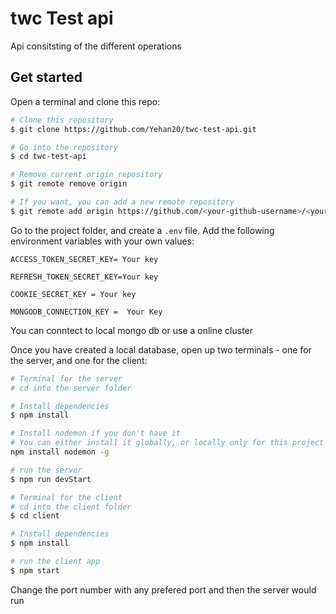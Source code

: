 #  twc Test api
Api consitsting of the different operations


## Get started

Open a terminal and clone this repo:

```bash
# Clone this repository
$ git clone https://github.com/Yehan20/twc-test-api.git

# Go into the repository
$ cd twc-test-api

# Remove current origin repository
$ git remote remove origin

# If you want, you can add a new remote repository
$ git remote add origin https://github.com/<your-github-username>/<your-repo-name>.git
```

Go to the project   folder, and create a `.env` file. Add the following environment variables with your own values:

```dosini
ACCESS_TOKEN_SECRET_KEY= Your key

REFRESH_TOKEN_SECRET_KEY=Your key

COOKIE_SECRET_KEY = Your key

MONGODB_CONNECTION_KEY =  Your Key
```

You can conntect to local mongo db or use a  online cluster <br />

Once you have created a local database, open up two terminals - one for the server, and one for the client:

```bash
# Terminal for the server
# cd into the server folder

# Install dependencies
$ npm install

# Install nodemon if you don't have it
# You can either install it globally, or locally only for this project (remove the -g flag)
npm install nodemon -g

# run the server
$ npm run devStart
```

```bash
# Terminal for the client
# cd into the client folder
$ cd client

# Install dependencies
$ npm install

# run the client app
$ npm start
```

Change the port number with any prefered port and then the server would run
